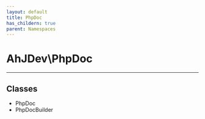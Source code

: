 ```yaml
---
layout: default
title: PhpDoc
has_childern: true
parent: Namespaces
---
```

<h1>AhJDev\PhpDoc</h1>
<hr>
<div class="context"><h2>Classes</h2><ul><li>PhpDoc</li><li>PhpDocBuilder</li></ul></div>
